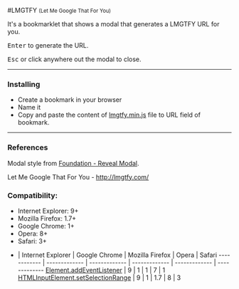 #LMGTFY <small>(Let Me Google That For You)</small>

It's a bookmarklet that shows a modal that generates a LMGTFY URL for you.

<kbd>Enter</kbd> to generate the URL.

<kbd>Esc</kbd> or click anywhere out the modal to close.

---

### Installing

* Create a bookmark in your browser
* Name it
* Copy and paste the content of [lmgtfy.min.js](https://raw.githubusercontent.com/fernandosavio/bookmarklets/master/lmgtfy.com/lmgtfy.min.js) file to URL field of bookmark.


---

### References

Modal style from [Foundation - Reveal Modal](http://foundation.zurb.com/docs/components/reveal.html).

Let Me Google That For You - http://lmgtfy.com/



### Compatibility:

* Internet Explorer: 9+
* Mozilla Firefox: 1.7+
* Google Chrome: 1+
* Opera: 8+
* Safari: 3+


- | Internet Explorer | Google Chrome | Mozilla Firefox | Opera | Safari
------------ | ------------- | ------------- | ------------- | ------------- | ------------- 
[Element.addEventListener](https://developer.mozilla.org/pt-BR/docs/Web/API/Element.addEventListener#Browser_Compatibility) | 9 | 1 | 1 | 7 | 1
[HTMLInputElement.setSelectionRange](https://developer.mozilla.org/en-US/docs/Web/API/HTMLInputElement.setSelectionRange#Browser_compatibility) | 9 | 1 | 1.7 | 8 | 3

